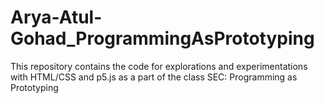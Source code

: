 # Arya-Atul-Gohad_ProgrammingAsPrototyping
This repository contains the code for explorations and experimentations with HTML/CSS and p5.js as a part of the class SEC: Programming as Prototyping 
